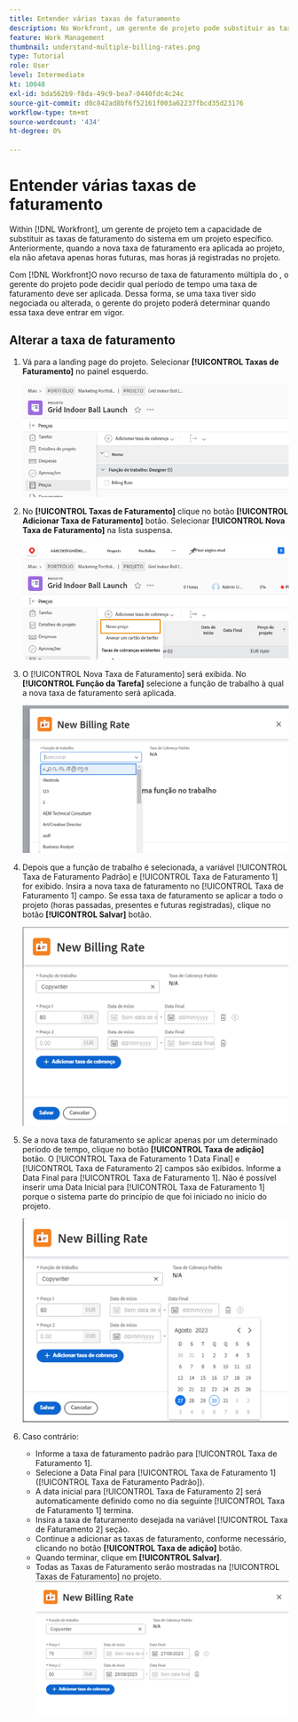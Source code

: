 ```yaml
---
title: Entender várias taxas de faturamento
description: No Workfront, um gerente de projeto pode substituir as taxas de faturamento do sistema em um projeto específico.
feature: Work Management
thumbnail: understand-multiple-billing-rates.png
type: Tutorial
role: User
level: Intermediate
kt: 10048
exl-id: bda562b9-f8da-49c9-bea7-0440fdc4c24c
source-git-commit: d0c842ad8bf6f52161f003a62237fbcd35d23176
workflow-type: tm+mt
source-wordcount: '434'
ht-degree: 0%

---
```


# Entender várias taxas de faturamento

Within [!DNL Workfront], um gerente de projeto tem a capacidade de substituir as taxas de faturamento do sistema em um projeto específico. Anteriormente, quando a nova taxa de faturamento era aplicada ao projeto, ela não afetava apenas horas futuras, mas horas já registradas no projeto.

Com [!DNL Workfront]O novo recurso de taxa de faturamento múltipla do , o gerente do projeto pode decidir qual período de tempo uma taxa de faturamento deve ser aplicada. Dessa forma, se uma taxa tiver sido negociada ou alterada, o gerente do projeto poderá determinar quando essa taxa deve entrar em vigor.

## Alterar a taxa de faturamento

1. Vá para a landing page do projeto. Selecionar **[!UICONTROL Taxas de Faturamento]** no painel esquerdo.

   ![Uma imagem de seleção [!UICONTROL Taxas de Faturamento] em [!DNL Workfront]](assets/project-finances-1.png)

1. No **[!UICONTROL Taxas de Faturamento]** clique no botão **[!UICONTROL Adicionar Taxa de Faturamento]** botão. Selecionar **[!UICONTROL Nova Taxa de Faturamento]** na lista suspensa.

   ![Uma imagem de seleção [!UICONTROL Nova Taxa de Faturamento] em [!DNL Workfront]](assets/project-finances-2.png)

1. O [!UICONTROL Nova Taxa de Faturamento] será exibida. No **[!UICONTROL Função da Tarefa]** selecione a função de trabalho à qual a nova taxa de faturamento será aplicada.

   ![Uma imagem de seleção de funções de trabalho em uma nova taxa de faturamento em [!DNL Workfront]](assets/project-finances-3.png)

1. Depois que a função de trabalho é selecionada, a variável [!UICONTROL Taxa de Faturamento Padrão] e [!UICONTROL Taxa de Faturamento 1] for exibido. Insira a nova taxa de faturamento no [!UICONTROL Taxa de Faturamento 1] campo. Se essa taxa de faturamento se aplicar a todo o projeto (horas passadas, presentes e futuras registradas), clique no botão **[!UICONTROL Salvar]** botão.

   ![Uma imagem de salvar uma nova taxa de faturamento que se aplica a todo o projeto em [!DNL Workfront]](assets/project-finances-5.png)

1. Se a nova taxa de faturamento se aplicar apenas por um determinado período de tempo, clique no botão **[!UICONTROL Taxa de adição]** botão. O [!UICONTROL Taxa de Faturamento 1 Data Final] e [!UICONTROL Taxa de Faturamento 2] campos são exibidos. Informe a Data Final para [!UICONTROL Taxa de Faturamento 1]. Não é possível inserir uma Data Inicial para [!UICONTROL Taxa de Faturamento 1] porque o sistema parte do princípio de que foi iniciado no início do projeto.

   ![Uma imagem da criação de uma nova taxa de faturamento que se aplica a um determinado período de tempo, começando no início do projeto em [!DNL Workfront]](assets/project-finances-6.png)

1. Caso contrário:

   * Informe a taxa de faturamento padrão para [!UICONTROL Taxa de Faturamento 1].
   * Selecione a Data Final para [!UICONTROL Taxa de Faturamento 1] ([!UICONTROL Taxa de Faturamento Padrão]).
   * A data inicial para [!UICONTROL Taxa de Faturamento 2] será automaticamente definido como no dia seguinte [!UICONTROL Taxa de Faturamento 1] termina.
   * Insira a taxa de faturamento desejada na variável [!UICONTROL Taxa de Faturamento 2] seção.
   * Continue a adicionar as taxas de faturamento, conforme necessário, clicando no botão **[!UICONTROL Taxa de adição]** botão.
   * Quando terminar, clique em **[!UICONTROL Salvar]**.
   * Todas as Taxas de Faturamento serão mostradas na [!UICONTROL Taxas de Faturamento] no projeto.
   ![Uma imagem da criação de novas taxas de faturamento que se aplicam aos diferentes períodos de tempo em [!DNL Workfront]](assets/project-finances-7.png)
